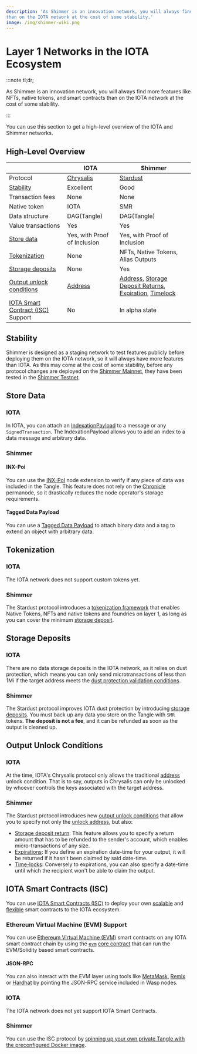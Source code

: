 ```yaml
---
description: 'As Shimmer is an innovation network, you will always find more features like NFTs, native tokens, and smart contracts
than on the IOTA network at the cost of some stability.'
image: /img/shimmer-wiki.png
---
```


# Layer 1 Networks in the IOTA Ecosystem

:::note tl;dr;

As Shimmer is an innovation network, you will always find more features like NFTs, native tokens, and smart contracts
than on the IOTA network at the cost of some stability.

:::

You can use this section to get a high-level overview of the IOTA and Shimmer networks.

## High-Level Overview

|                                                                | IOTA                                                                         | Shimmer                                                                                                                                                                                                                                                                                                                                                                               |
|----------------------------------------------------------------|------------------------------------------------------------------------------|---------------------------------------------------------------------------------------------------------------------------------------------------------------------------------------------------------------------------------------------------------------------------------------------------------------------------------------------------------------------------------------|
| Protocol                                                       | [Chrysalis](https://wiki.iota.org/learn/chrysalis/introduction)                        | [Stardust](https://wiki.iota.org/learn/stardust/introduction)                                                                                                                                                                                                                                                                                                                                   |
| [Stability](#stability)                                        | Excellent                                                                    | Good                                                                                                                                                                                                                                                                                                                                                                                  |
| Transaction fees                                               | None                                                                         | None                                                                                                                                                                                                                                                                                                                                                                                  |
| Native token                                                   | IOTA                                                                         | SMR                                                                                                                                                                                                                                                                                                                                                                                   |
| Data structure                                                 | DAG(Tangle)                                                                  | DAG(Tangle)                                                                                                                                                                                                                                                                                                                                                                           |
| Value transactions                                             | Yes                                                                          | Yes                                                                                                                                                                                                                                                                                                                                                                                   |
| [Store data](#store-data)                                      | Yes, with Proof of Inclusion                                                 | Yes, with Proof of Inclusion                                                                                                                                                                                                                                                                                                                                                          |
| [Tokenization](#tokenization)                                  | None                                                                         | NFTs, Native Tokens, Alias Outputs                                                                                                                                                                                                                                                                                                                                                    |
| [Storage deposits](#storage-deposits)                          | None                                                                         | Yes                                                                                                                                                                                                                                                                                                                                                                                   |
| [Output unlock conditions](#output-unlock-conditions)          | [Address](https://wiki.iota.org/learn/stardust/core-concepts/output-unlock-conditions) | [Address](https://wiki.iota.org/learn/stardust/core-concepts/output-unlock-conditions), [Storage Deposit Returns](https://wiki.iota.org/learn/stardust/core-concepts/output-unlock-conditions#storage-deposit-return), [Expiration](https://wiki.iota.org/learn/stardust/core-concepts/output-unlock-conditions#expiration), [Timelock](https://wiki.iota.org/learn/stardust/core-concepts/output-unlock-conditions#timelock) |
| [IOTA Smart Contract (ISC)](#iota-smart-contracts-isc) Support | No                                                                           | In alpha state                                                                                                                                                                                                                                                                                                                                                                        |

## Stability

Shimmer is designed as a staging network to test features publicly before deploying them on the IOTA network, so it
will always have more features than IOTA. As this may come at the cost of some stability, before any protocol changes
are deployed on the [Shimmer Mainnet](../endpoints/shimmer.md), they have been tested
in the [Shimmer Testnet](../endpoints/testnet.md).

## Store Data

### IOTA

In IOTA, you can attach
an [IndexationPayload](https://wiki.iota.org/shimmer/tips/tips/TIP-0006/#indexation-payload)
to a message or
any `SignedTransaction`.
The IndexationPayload allows you to add an index to a data message and arbitrary data.

### Shimmer

#### INX-Poi

You can use the [INX-PoI](https://wiki.iota.org/shimmer/inx-poi/welcome/) node extension to verify if any piece of data
was included in the Tangle. This feature does not rely on
the [Chronicle](/maintain/chronicle/welcome) permanode, so it drastically reduces the node operator's storage
requirements.

#### Tagged Data Payload

You can use a [Tagged Data Payload](https://wiki.iota.org/shimmer/tips/tips/TIP-0023/) to attach binary data and a tag
to extend an object with arbitrary data.

## Tokenization

### IOTA

The IOTA network does not support custom tokens yet.

### Shimmer

The Stardust protocol introduces
a [tokenization framework](https://wiki.iota.org/learn/stardust/core-concepts/multi-asset-ledger)
that enables Native Tokens, NFTs and native tokens and foundries on layer 1, as long as you can cover the
minimum [storage deposit](#storage-deposits).

## Storage Deposits

### IOTA

There are no data storage deposits in the IOTA network, as it relies
on dust protection, which means you can only
send microtransactions of less than 1Mi if the target address meets
the [dust protection validation conditions](https://wiki.iota.org/shimmer/tips/tips/TIP-0019/).

### Shimmer

The Stardust protocol improves IOTA dust protection by
introducing [storage deposits](https://wiki.iota.org/learn/stardust/core-concepts/storage-deposit).
You must back up any data you store on the Tangle with `SMR` tokens. **The deposit is not a fee**, and it can be
refunded as soon as the output is cleaned up.

## Output Unlock Conditions

### IOTA

At the time, IOTA's Chrysalis protocol only allows the
traditional [address](https://wiki.iota.org/learn/stardust/core-concepts/output-unlock-conditions#address)
unlock condition. That is to say, outputs in Chrysalis can only be unlocked by whoever controls the keys associated with
the target address.

### Shimmer

The Stardust protocol introduces
new [output unlock conditions](https://wiki.iota.org/learn/stardust/core-concepts/output-unlock-conditions)
that allow you to specify not only
the [unlock address](https://wiki.iota.org/learn/stardust/core-concepts/output-unlock-conditions#address),
but also:

- [Storage deposit return](https://wiki.iota.org/learn/stardust/core-concepts/output-unlock-conditions#storage-deposit-return):
  This feature allows you to specify a return amount that has to be refunded to the sender's account, which enables
  micro-transactions of any size.
- [Expirations](https://wiki.iota.org/learn/stardust/core-concepts/output-unlock-conditions#expiration):
  If you define an expiration date-time for your output, it will be returned if it hasn't been claimed by said
  date-time.
- [Time-locks](https://wiki.iota.org/learn/stardust/core-concepts/output-unlock-conditions#timelock):
  Conversely to expirations, you can also specify a date-time until which the recipient won't be able to claim the
  output.

## IOTA Smart Contracts (ISC)

You can use [IOTA Smart Contracts (ISC)](https://wiki.iota.org/smart-contracts/overview/) to deploy your own
[scalable](https://wiki.iota.org/smart-contracts/overview/#scaling-and-fees)
and [flexible](https://wiki.iota.org/smart-contracts/overview/#flexibility) smart contracts to the
IOTA ecosystem.

### Ethereum Virtual Machine (EVM) Support

You can use [Ethereum Virtual Machine (EVM)](https://wiki.iota.org/smart-contracts/guide/evm/introduction/)
smart contracts on any IOTA smart contract chain by using
the [`evm`](https://wiki.iota.org/smart-contracts/guide/core_concepts/core_contracts/evm/) [core contract](https://wiki.iota.org/smart-contracts/guide/core_concepts/core_contracts/overview/)
that can run the EVM/Solidity based smart contracts.

#### JSON-RPC

You can also interact with the EVM layer using tools
like [MetaMask](https://metamask.io/), [Remix](https://remix.ethereum.org/) or [Hardhat](https://hardhat.org/) by
pointing the JSON-RPC service included in Wasp nodes.

### IOTA

The IOTA network does not yet support IOTA Smart Contracts.

### Shimmer

You can use the ISC protocol
by [spinning up your own private Tangle with the preconfigured Docker image](https://github.com/iotaledger/wasp/tree/develop/tools/local-setup).